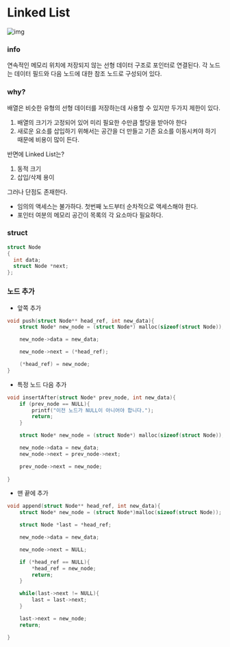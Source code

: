# Linked List
![img](https://www.geeksforgeeks.org/wp-content/uploads/gq/2013/03/Linkedlist.png)

### info
연속적인 메모리 위치에 저장되지 않는 선형 데이터 구조로 포인터로 연결된다.
각 노드는 데이터 필드와 다음 노드에 대한 참조 노드로 구성되어 있다.

### why?
배열은 비슷한 유형의 선형 데이터를 저장하는데 사용할 수 있지만 두가지 제한이 있다.
1. 배열의 크기가 고정되어 있어 미리 필요한 수만큼 할당을 받아야 한다
2. 새로운 요소를 삽입하기 위해서는 공간을 더 만들고 기존 요소를 이동시켜야 하기 때문에 비용이 많이 든다.

반면에 Linked List는?
1. 동적 크기
2. 삽입/삭제 용이

그러나 단점도 존재한다.
- 임의의 액세스는 불가하다. 첫번째 노드부터 순차적으로 액세스해야 한다.
- 포인터 여분의 메모리 공간이 목록의 각 요소마다 필요하다.

### struct
```cpp
struct Node 
{ 
  int data; 
  struct Node *next; 
}; 
```

### 노드 추가
* 앞쪽 추가
```cpp
void push(struct Node** head_ref, int new_data){
    struct Node* new_node = (struct Node*) malloc(sizeof(struct Node));

    new_node->data = new_data;

    new_node->next = (*head_ref);

    (*head_ref) = new_node;
}
```
* 특정 노드 다음 추가
```cpp
void insertAfter(struct Node* prev_node, int new_data){
    if (prev_node == NULL){
        printf("이전 노드가 NULL이 아니어야 합니다.");
        return;
    }

    struct Node* new_node = (struct Node*) malloc(sizeof(struct Node));

    new_node->data = new_data;
    new_node->next = prev_node->next;

    prev_node->next = new_node;
    
}
```
* 맨 끝에 추가
```cpp
void append(struct Node** head_ref, int new_data){
    struct Node* new_node = (struct Node*)malloc(sizeof(struct Node));

    struct Node *last = *head_ref;

    new_node->data = new_data;

    new_node->next = NULL;

    if (*head_ref == NULL){
        *head_ref = new_node;
        return;
    }

    while(last->next != NULL){
        last = last->next;
    }

    last->next = new_node;
    return;

}
```


